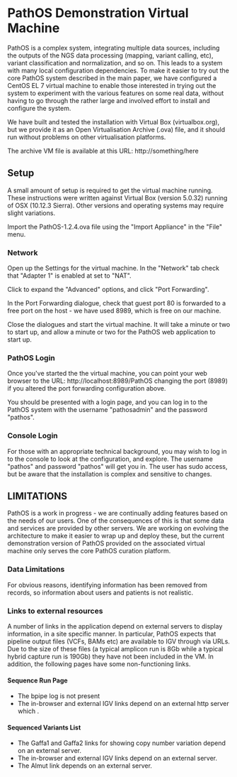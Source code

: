 # PathOS Demonstration Virtual Machine

PathOS is a complex system, integrating multiple data sources,
including the outputs of the NGS data processing (mapping, variant
calling, etc), variant classification and normalization, and so on.
This leads to a system with many local configuration dependencies.
To make it easier to try out the core PathOS system described in
the main paper, we have configured a CentOS EL 7 virtual machine
to enable those interested in trying out the system to experiment
with the various features on some real data, without having to go
through the rather large and involved effort to install and configure
the system.

We have built and tested the installation with Virtual Box
(virtualbox.org), but we provide it as an Open Virtualisation Archive
(.ova) file, and it should run without problems on other virtualisation
platforms.

The archive VM file is available at this URL:
    http://something/here

## Setup

A small amount of setup is required to get the virtual machine
running.  These instructions were written against Virtual Box
(version 5.0.32) running of OSX (10.12.3 Sierra). Other versions and
operating systems may require slight variations.

Import the PathOS-1.2.4.ova file using the "Import Appliance" 
in the "File" menu.

### Network

Open up the Settings for the virtual machine. In the "Network" tab
check that "Adapter 1" is enabled at set to "NAT".

Click to expand the "Advanced" options, and click "Port Forwarding".

In the Port Forwarding dialogue, check that guest port 80 is forwarded
to a free port on the host - we have used 8989, which is free on
our machine.

Close the dialogues and start the virtual machine. It will take a
minute or two to start up, and allow a minute or two for the PathOS
web application to start up.

### PathOS Login

Once you've started the the virtual machine, you can point your web
browser to the URL:
    http://localhost:8989/PathOS
changing the port (8989) if you altered the port forwarding
configuration above.

You should be presented with a login page, and you can log in to
the PathOS system with the username "pathosadmin" and the password
"pathos".

### Console Login

For those with an appropriate technical background, you may wish
to log in to the console to look at the configuration, and explore.
The username "pathos" and password "pathos" will get you in. The
user has sudo access, but be aware that the installation is complex
and sensitive to changes.


## LIMITATIONS

PathOS is a work in progress - we are continually adding features
based on the needs of our users. One of the consequences of this
is that some data and services are provided by other servers. We
are working on evolving the architecture to make it easier to wrap
up and deploy these, but the current demonstration version of PathOS
provided on the associated virtual machine only serves the core
PathOS curation platform.


### Data Limitations

For obvious reasons, identifying information has been removed from
records, so information about users and patients is not realistic.

### Links to external resources

A number of links in the application depend on external servers to
display information, in a site specific manner. In particular, PathOS expects that 
pipeline output files (VCFs, BAMs etc) are available to IGV through via URLs. Due to
the size of these files (a typical amplicon run is 8Gb while a typical hybrid capture run 
is 190Gb) they have not been included in the VM.
In addition, the following pages have some non-functioning links.

#### Sequence Run Page

* The bpipe log is not present
* The in-browser and external IGV links depend on an external http server which .

#### Sequenced Variants List

* The Gaffa1 and Gaffa2 links for showing copy number variation
depend on an external server.
* The in-browser and external IGV links depend on an external server.
* The Almut link depends on an external server.

